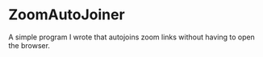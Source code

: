 # ZoomAutoJoiner
A simple program I wrote that autojoins zoom links without having to open the browser.
